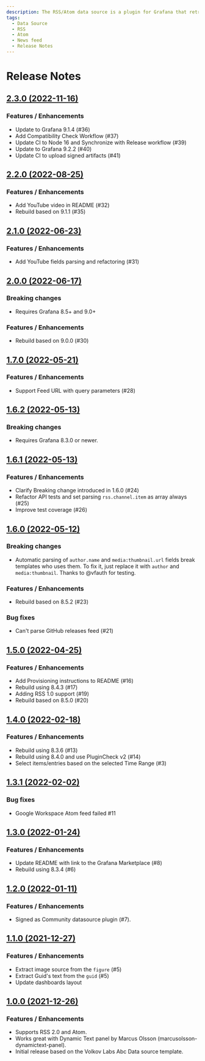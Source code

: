 ```yaml
---
description: The RSS/Atom data source is a plugin for Grafana that retrieves RSS/Atom feeds and allows to visualize them using Dynamic Text and other panels.
tags:
  - Data Source
  - RSS
  - Atom
  - News feed
  - Release Notes
---
```


# Release Notes

## [2.3.0 (2022-11-16)](https://github.com/VolkovLabs/volkovlabs-rss-datasource/releases/tag/v2.3.0)

### Features / Enhancements

- Update to Grafana 9.1.4 (#36)
- Add Compatibility Check Workflow (#37)
- Update CI to Node 16 and Synchronize with Release workflow (#39)
- Update to Grafana 9.2.2 (#40)
- Update CI to upload signed artifacts (#41)

## [2.2.0 (2022-08-25)](https://github.com/VolkovLabs/volkovlabs-rss-datasource/releases/tag/v2.2.0)

### Features / Enhancements

- Add YouTube video in README (#32)
- Rebuild based on 9.1.1 (#35)

## [2.1.0 (2022-06-23)](https://github.com/VolkovLabs/volkovlabs-rss-datasource/releases/tag/v2.1.0)

### Features / Enhancements

- Add YouTube fields parsing and refactoring (#31)

## [2.0.0 (2022-06-17)](https://github.com/VolkovLabs/volkovlabs-rss-datasource/releases/tag/v2.0.0)

### Breaking changes

- Requires Grafana 8.5+ and 9.0+

### Features / Enhancements

- Rebuild based on 9.0.0 (#30)

## [1.7.0 (2022-05-21)](https://github.com/VolkovLabs/volkovlabs-rss-datasource/releases/tag/v1.7.0)

### Features / Enhancements

- Support Feed URL with query parameters (#28)

## [1.6.2 (2022-05-13)](https://github.com/VolkovLabs/volkovlabs-rss-datasource/releases/tag/v1.6.2)

### Breaking changes

- Requires Grafana 8.3.0 or newer.

## [1.6.1 (2022-05-13)](https://github.com/VolkovLabs/volkovlabs-rss-datasource/releases/tag/v1.6.1)

### Features / Enhancements

- Clarify Breaking change introduced in 1.6.0 (#24)
- Refactor API tests and set parsing `rss.channel.item` as array always (#25)
- Improve test coverage (#26)

## [1.6.0 (2022-05-12)](https://github.com/VolkovLabs/volkovlabs-rss-datasource/releases/tag/v1.6.0)

### Breaking changes

- Automatic parsing of `author.name` and `media:thumbnail.url` fields break templates who uses them. To fix it, just replace it with `author` and `media:thumbnail`. Thanks to @vfauth for testing.

### Features / Enhancements

- Rebuild based on 8.5.2 (#23)

### Bug fixes

- Can't parse GitHub releases feed (#21)

## [1.5.0 (2022-04-25)](https://github.com/VolkovLabs/volkovlabs-rss-datasource/releases/tag/v1.5.0)

### Features / Enhancements

- Add Provisioning instructions to README (#16)
- Rebuild using 8.4.3 (#17)
- Adding RSS 1.0 support (#19)
- Rebuild based on 8.5.0 (#20)

## [1.4.0 (2022-02-18)](https://github.com/VolkovLabs/volkovlabs-rss-datasource/releases/tag/v1.4.0)

### Features / Enhancements

- Rebuild using 8.3.6 (#13)
- Rebuild using 8.4.0 and use PluginCheck v2 (#14)
- Select items/entries based on the selected Time Range (#3)

## [1.3.1 (2022-02-02)](https://github.com/VolkovLabs/volkovlabs-rss-datasource/releases/tag/v1.3.1)

### Bug fixes

- Google Workspace Atom feed failed #11

## [1.3.0 (2022-01-24)](https://github.com/VolkovLabs/volkovlabs-rss-datasource/releases/tag/v1.3.0)

### Features / Enhancements

- Update README with link to the Grafana Marketplace (#8)
- Rebuild using 8.3.4 (#6)

## [1.2.0 (2022-01-11)](https://github.com/VolkovLabs/volkovlabs-rss-datasource/releases/tag/v1.2.0)

### Features / Enhancements

- Signed as Community datasource plugin (#7).

## [1.1.0 (2021-12-27)](https://github.com/VolkovLabs/volkovlabs-rss-datasource/releases/tag/v1.1.0)

### Features / Enhancements

- Extract image source from the `figure` (#5)
- Extract Guid's text from the `guid` (#5)
- Update dashboards layout

## [1.0.0 (2021-12-26)](https://github.com/VolkovLabs/volkovlabs-rss-datasource/releases/tag/v1.0.0)

### Features / Enhancements

- Supports RSS 2.0 and Atom.
- Works great with Dynamic Text panel by Marcus Olsson (marcusolsson-dynamictext-panel).
- Initial release based on the Volkov Labs Abc Data source template.